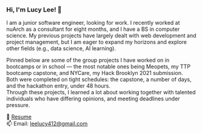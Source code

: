 ### Hi, I'm Lucy Lee! 👋

<!--
**lucylee-412/lucylee-412** is a ✨ _special_ ✨ repository because its `README.md` (this file) appears on your GitHub profile.

Here are some ideas to get you started:

- 🔭 I’m currently working on ...
- 🌱 I’m currently learning ...
- 👯 I’m looking to collaborate on ...
- 🤔 I’m looking for help with ...
- 💬 Ask me about ...
- 📫 How to reach me: ...
- 😄 Pronouns: ...
- ⚡ Fun fact: ...
-->

I am a junior software engineer, looking for work. I recently worked at nuArch as a consultant for eight months, and I have a BS in computer science.
My previous projects have largely dealt with web development and project management, but I am eager to expand my horizons and explore other fields (e.g., data science, AI learning).  
  
Pinned below are some of the group projects I have worked on in bootcamps or in school — the most notable ones being Meopets, my TTP bootcamp capstone, and NYCare, my Hack Brooklyn 2021 submission.  
Both were completed on tight schedules: the capstone, a number of days, and the hackathon entry, under 48 hours.  
Through these projects, I learned a lot about working together with talented individuals who have differing opinions, and meeting deadlines under pressure.  

📝 [Resume](https://imgur.com/a/AgrQeFz)  
📫 Email: leelucy412@gmail.com  

